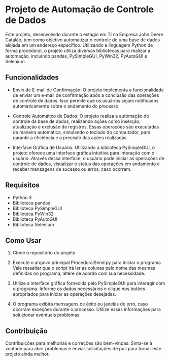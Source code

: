 # Projeto de Automação de Controle de Dados
Este projeto, desenvolvido durante o estágio em TI na Empresa John Deere Catalão, tem como objetivo automatizar o controle de uma base de dados alojada em um endereço específico. Utilizando a linguagem Python de forma procedural, o projeto utiliza diversas bibliotecas para realizar a automação, incluindo pandas, PySimpleGUI, PyWin32, PyAutoGUI e Selenium.

## Funcionalidades
- Envio de E-mail de Confirmação: O projeto implementa a funcionalidade de enviar um e-mail de confirmação após a conclusão das operações de controle de dados. Isso permite que os usuários sejam notificados automaticamente sobre o andamento do processo.

- Controle Automático de Dados: O projeto realiza a automação do controle da base de dados, realizando ações como inserção, atualização e exclusão de registros. Essas operações são executadas de maneira automática, simulando o teclado do computador, para garantir a eficiência e a precisão das ações realizadas.

- Interface Gráfica de Usuário: Utilizando a biblioteca PySimpleGUI, o projeto oferece uma interface gráfica intuitiva para interação com o usuário. Através dessa interface, o usuário pode iniciar as operações de controle de dados, visualizar o status das operações em andamento e receber mensagens de sucesso ou erros, caso ocorram.

## Requisitos
- Python 3
- Biblioteca pandas
- Biblioteca PySimpleGUI
- Biblioteca PyWin32
- Biblioteca PyAutoGUI
- Biblioteca Selenium

## Como Usar
1. Clone o repositório do projeto.

2. Execute o arquivo principal ProceduralSend.py para iniciar o programa. Vale ressaltar que o script irá ler as colunas pelo nome das mesmas definidas no programa, altere de acordo com sua necessidade.

3. Utilize a interface gráfica fornecida pelo PySimpleGUI para interagir com o programa. Informe os dados necessários e clique nos botões apropriados para iniciar as operações desejadas.

4. O programa exibirá mensagens de êxito ou janelas de erro, caso ocorram exceções durante o processo. Utilize essas informações para solucionar eventuais problemas.

## Contribuição
Contribuições para melhorias e correções são bem-vindas. Sinta-se à vontade para abrir problemas e enviar solicitações de pull para tornar este projeto ainda melhor.
